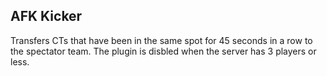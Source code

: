 ## AFK Kicker

Transfers CTs that have been in the same spot for 45 seconds in a row to the spectator team. The plugin is disbled when the server has 3 players or less.